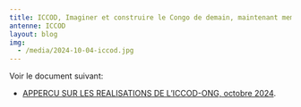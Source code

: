 ```yaml
---
title: ICCOD, Imaginer et construire le Congo de demain, maintenant membre du réseau Terre des jeunes
antenne: ICCOD
layout: blog
img:
  - /media/2024-10-04-iccod.jpg
---
```

Voir le document suivant:

* [APPERCU SUR LES REALISATIONS DE L’ICCOD-ONG, octobre 2024](https://contenu.terredesjeunes.org/media/2024-10-apercus_sur_les_realisation_d_iccod-ong.docx.pdf).
